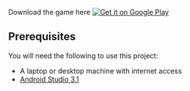 Download the game here [![Get it on Google Play](https://www.kelvinkamau.app/img/featured/playstore.svg)](https://play.google.com/store/apps/details?id=app.kelvinkamau.reminders)

## Prerequisites
You will need the following to use this project:

* A laptop or desktop machine with internet access
* [Android Studio 3.1](https://developer.android.com/studio/)
